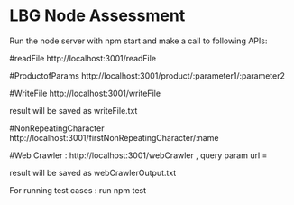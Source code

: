 # LBG Node Assessment

Run the node server with npm start and make a call to following APIs:

#readFile http://localhost:3001/readFile
 
#ProductofParams http://localhost:3001/product/:parameter1/:parameter2

#WriteFile http://localhost:3001/writeFile

result will be saved as writeFile.txt

#NonRepeatingCharacter http://localhost:3001/firstNonRepeatingCharacter/:name

#Web Crawler : http://localhost:3001/webCrawler , query param url = <url here>

result will be saved as webCrawlerOutput.txt

For running test cases : run npm test
